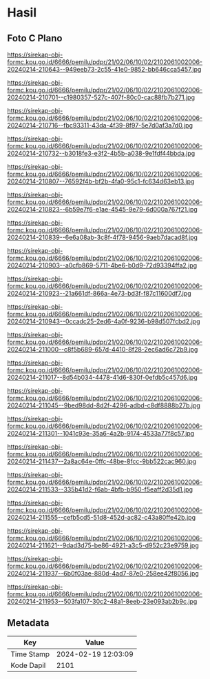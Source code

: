 # Hasil

## Foto C Plano

https://sirekap-obj-formc.kpu.go.id/6666/pemilu/pdpr/21/02/06/10/02/2102061002006-20240214-210643--949eeb73-2c55-41e0-9852-bb646cca5457.jpg

https://sirekap-obj-formc.kpu.go.id/6666/pemilu/pdpr/21/02/06/10/02/2102061002006-20240214-210701--c1980357-527c-407f-80c0-cac88fb7b271.jpg

https://sirekap-obj-formc.kpu.go.id/6666/pemilu/pdpr/21/02/06/10/02/2102061002006-20240214-210716--fbc93311-43da-4f39-8f97-5e7d0af3a7d0.jpg

https://sirekap-obj-formc.kpu.go.id/6666/pemilu/pdpr/21/02/06/10/02/2102061002006-20240214-210732--b3018fe3-e3f2-4b5b-a038-9e1fdf44bbda.jpg

https://sirekap-obj-formc.kpu.go.id/6666/pemilu/pdpr/21/02/06/10/02/2102061002006-20240214-210807--76592f4b-bf2b-4fa0-95c1-fc634d63eb13.jpg

https://sirekap-obj-formc.kpu.go.id/6666/pemilu/pdpr/21/02/06/10/02/2102061002006-20240214-210823--6b59e7f6-e1ae-4545-9e79-6d000a767f21.jpg

https://sirekap-obj-formc.kpu.go.id/6666/pemilu/pdpr/21/02/06/10/02/2102061002006-20240214-210839--6e6a08ab-3c8f-4f78-9456-9aeb7dacad8f.jpg

https://sirekap-obj-formc.kpu.go.id/6666/pemilu/pdpr/21/02/06/10/02/2102061002006-20240214-210903--a0cfb869-5711-4be6-b0d9-72d93394ffa2.jpg

https://sirekap-obj-formc.kpu.go.id/6666/pemilu/pdpr/21/02/06/10/02/2102061002006-20240214-210923--21a661df-866a-4e73-bd3f-f87c11600df7.jpg

https://sirekap-obj-formc.kpu.go.id/6666/pemilu/pdpr/21/02/06/10/02/2102061002006-20240214-210943--0ccadc25-2ed6-4a0f-9236-b98d507fcbd2.jpg

https://sirekap-obj-formc.kpu.go.id/6666/pemilu/pdpr/21/02/06/10/02/2102061002006-20240214-211000--c8f5b689-657d-4410-8f28-2ec6ad6c72b9.jpg

https://sirekap-obj-formc.kpu.go.id/6666/pemilu/pdpr/21/02/06/10/02/2102061002006-20240214-211017--8d54b034-4478-41d6-830f-0efdb5c457d6.jpg

https://sirekap-obj-formc.kpu.go.id/6666/pemilu/pdpr/21/02/06/10/02/2102061002006-20240214-211045--9bed98dd-8d2f-4296-adbd-c8df8888b27b.jpg

https://sirekap-obj-formc.kpu.go.id/6666/pemilu/pdpr/21/02/06/10/02/2102061002006-20240214-211301--1041c93e-35a6-4a2b-9174-4533a77f8c57.jpg

https://sirekap-obj-formc.kpu.go.id/6666/pemilu/pdpr/21/02/06/10/02/2102061002006-20240214-211437--2a8ac64e-0ffc-48be-8fcc-9bb522cac960.jpg

https://sirekap-obj-formc.kpu.go.id/6666/pemilu/pdpr/21/02/06/10/02/2102061002006-20240214-211533--335b41d2-f6ab-4bfb-b950-f5eaff2d35d1.jpg

https://sirekap-obj-formc.kpu.go.id/6666/pemilu/pdpr/21/02/06/10/02/2102061002006-20240214-211555--cefb5cd5-51d8-452d-ac82-c43a80ffe42b.jpg

https://sirekap-obj-formc.kpu.go.id/6666/pemilu/pdpr/21/02/06/10/02/2102061002006-20240214-211621--9dad3d75-be86-4921-a3c5-d952c23e9759.jpg

https://sirekap-obj-formc.kpu.go.id/6666/pemilu/pdpr/21/02/06/10/02/2102061002006-20240214-211937--6b0f03ae-880d-4ad7-87e0-258ee42f8056.jpg

https://sirekap-obj-formc.kpu.go.id/6666/pemilu/pdpr/21/02/06/10/02/2102061002006-20240214-211953--503fa107-30c2-48a1-8eeb-23e093ab2b9c.jpg


## Metadata

| Key        | Value               |
| ---------- | ------------------- |
| Time Stamp | 2024-02-19 12:03:09 |
| Kode Dapil | 2101                |



